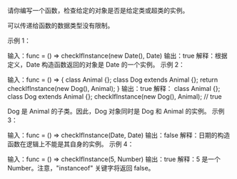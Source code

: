 请你编写一个函数，检查给定的对象是否是给定类或超类的实例。

可以传递给函数的数据类型没有限制。

示例 1：

输入：func = () => checkIfInstance(new Date(), Date)
输出：true
解释：根据定义，Date 构造函数返回的对象是 Date 的一个实例。
示例 2：

输入：func = () => { class Animal {}; class Dog extends Animal {}; return checkIfInstance(new Dog(), Animal); }
输出：true
解释：
class Animal {};
class Dog extends Animal {};
checkIfInstance(new Dog(), Animal); // true

Dog 是 Animal 的子类。因此，Dog 对象同时是 Dog 和 Animal 的实例。
示例 3：

输入：func = () => checkIfInstance(Date, Date)
输出：false
解释：日期的构造函数在逻辑上不能是其自身的实例。
示例 4：

输入：func = () => checkIfInstance(5, Number)
输出：true
解释：5 是一个 Number。注意，"instanceof" 关键字将返回 false。
